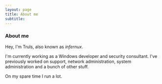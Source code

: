 ```yaml
---
layout: page
title: About me
subtitle: 
---
```


### About me

Hey, I'm Truls, also known as *infernux*.

I'm currently working as a Windows developer and security consultant.
I've previously worked on support, network administration, system administration and a bunch of other stuff.

On my spare time I run a lot.